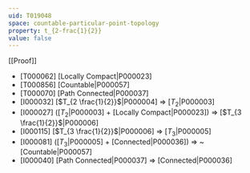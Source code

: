 ```yaml
---
uid: T019048
space: countable-particular-point-topology
property: t_{2-frac{1}{2}}
value: false
---
```

[[Proof]]

* [T000062] [Locally Compact|P000023]
* [T000856] [Countable|P000057]
* [T000070] [Path Connected|P000037]
* [I000032] [$T_{2 \frac{1}{2}}$|P000004] => [$T_2$|P000003]
* [I000027] ([$T_2$|P000003] + [Locally Compact|P000023]) => [$T_{3 \frac{1}{2}}$|P000006]
* [I000115] [$T_{3 \frac{1}{2}}$|P000006] => [$T_3$|P000005]
* [I000081] ([$T_3$|P000005] + [Connected|P000036]) => ~[Countable|P000057]
* [I000040] [Path Connected|P000037] => [Connected|P000036]

